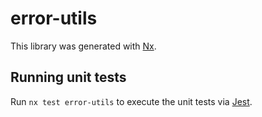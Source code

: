 # error-utils

This library was generated with [Nx](https://nx.dev).

## Running unit tests

Run `nx test error-utils` to execute the unit tests via [Jest](https://jestjs.io).
